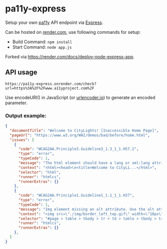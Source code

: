 # pa11y-express

Setup your own [pa11y](https://pa11y.org/) API endpoint via [Express](https://expressjs.com).

Can be hosted on [render.com](https://render.com/docs/web-services), use following commands for setup:

  * Build Command: `npm install`
  * Start Command: `node app.js`

Forked via https://render.com/docs/deploy-node-express-app.

## API usage

```
https://pa11y-express.onrender.com/check?url=https%3A%2F%2Fwww.a11yproject.com%2F
```

Use encodeURI() in JavaScript (or [urlencoder.io](https://www.urlencoder.io/)) to generate an encoded parameter.

### Output example: 

```json
{
  "documentTitle": "Welcome to CityLights! [Inaccessible Home Page]",
  "pageUrl": "https://www.w3.org/WAI/demos/bad/before/home.html",
  "issues": [
    {
      "code": "WCAG2AA.Principle3.Guideline3_1.3_1_1.H57.2",
      "type": "error",
      "typeCode": 1,
      "message": "The html element should have a lang or xml:lang attribute which describes the language of the document.",
      "context": "<html><head>\n<title>Welcome to CityLi...</html>",
      "selector": "html",
      "runner": "htmlcs",
      "runnerExtras": {}
    },
    {
      "code": "WCAG2AA.Principle1.Guideline1_1.1_1_1.H37",
      "type": "error",
      "typeCode": 1,
      "message": "Img element missing an alt attribute. Use the alt attribute to specify a short text alternative.",
      "context": "<img src=\"./img/border_left_top.gif\" width=\"10px\" height=\"10px\">",
      "selector": "#page > table > tbody > tr > td > table > tbody > tr:nth-child(1) > td:nth-child(1) > img",
      "runner": "htmlcs",
      "runnerExtras": {}
    },
  ]
}
```

